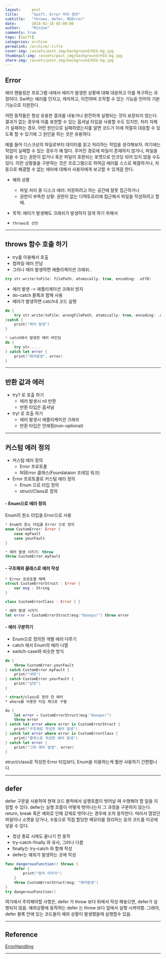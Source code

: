 ```yaml
---
layout:     post
title:      "Swift. Error 처리 정리"
subtitle:   "throws, defer, NSError"
date:       2018-02-18 05:00:00
author:     "MinJun"
comments: true 
tags: [Swift]
categories: archive
permalink: /archive/:title
cover-img: /assets/post_img/background/HIG-bg.jpg
thumbnail-img: /assets/post_img/background/HIG-bg.jpg
share-img: /assets/post_img/background/HIG-bg.jpg
---
```


## Error 

에러 핸들링은 프로그램 내에서 에러가 발생한 상황에 대해 대응하고 이를 복구하는 과정이다. Swift는 에러를 던지고, 캐치하고, 이전하며 조작할 수 있는 기능을 언어의 기본 기능으로 지원한다.

어떤 동작들은 항상 유용한 결과를 내놓거나 완전하게 실행되는 것이 보장되지 않는다. 결과가 없는 경우에 이를 표현할 수 있는 옵셔널 타입을 사용할 수도 있지만, 처리 자체가 실패하는 경우, 어떤 원인으로 실패하였는지를 알면 코드가 이에 적절히 대응할 수 있도록 할 수 있기에 그 원인을 하는 것은 유용하다.

예를 들어 디스크상의 파일로부터 데이터를 읽고 처리하는 작업을 생각해보자. 여기에는 작업이 실패할 수 있는 경우가 꽤 많다. 주어진 경로에 파일이 존재하지 않거나, 파일을 읽을 수 있는 권한이 없거나 혹은 파일이 호환되는 포맷으로 인코딩 되어 있지 않을 수도 있다. 이런 상황들을 구분하는 것은 프로그램으로 하여금 에러를 스스로 해결하거나, 자동으로 해결할 수 없는 에러에 대해서 사용자에게 보고할 수 있게끔 한다.


- 예외 상황
	- 파일 처리 중 디스크 에러: 저장하려고 하는 공간에 잘못 접근하거나 
	- 권한이 부족한 상황: 권한이 없는 디렉토로리에 접근해서 파일을 작성하려고 할때. 

- 목적: 에러가 발생해도 크래쉬가 발생하지 않게 하기 위해서
- `throws로 선언`

---

## throws 함수 호출 하기

- try를 이용해서 호출
- 컴파일 에러 안남
- 그러나 에러 발생하면 애플리케이션 크래쉬..

```swift
try str.write(toFile: filePath, atomically: true, encoding: .utf8)
```

- 에러 발생 -> 애플리케이션 크래쉬 방지
- do-catch 블록과 함께 사용
- 에러가 발생하면 catch내 코드 실행 <br>

```swift
do {
	try str.write(toFile: wrongFilePath, atomically: true, encoding: .utf8)
}catch {
	print("에러 발생")
}

* catch에서 발생한 에러 바인딩
do {
	try str.....
} catch let error {
	print("에러발생", error)
}
```

---

## 반환 값과 에러

- try? 로 호출 하기 
	- 에러 발생시 nil 반환
	- 반환 타입은 옵셔널 
- try! 로 호출 하기
	- 에러 발생시 애플리케이션 크래쉬
	- 반환 타입은 언래핑(non-optional)

---

## 커스텀 에러 정의 

- 커스텀 에러 정의
	- Error 프로토콜
	- NSError 클래스(Foundataion 프레임 워크)
- Error 프로토콜로 커스텀 에러 정의
	- Enum 으로 타입 정의
	- struct/Class로 정의   

#### - Enum으로 에러 정의 

Enum의 원소 타입을 Error으로 사용 

```swift
* Enum의 원소 타입을 Error 으로 정의 
enum CustomError: Error { 
	case myFault
	case yourFault
}

* 에러 발생 시키기: throw 
throw CustomError.myFault
```

#### - 구조체와 클래스로 에러 작성 

```swift
* Error 프로토콜 채택 
struct CustomErrorStruct : Error { 
	var msg : String
}

class CustomErrorClass : Error { }

* 에러 발생 시키기
let error = CustomErrorStruct(msg:"Oooops!") throw error
```

#### - 에러 구분하기

- Enum으로 정의한 개별 에러 다루기
- catch 에서 Enum의 에러 나열 
- switch-case와 비슷한 방식 

```swift
do {
	throw CustomError.yourFault
} catch CustomError.myFault {
	print("내탓") 
} catch CustomError.yourFault { 
	print("남탓")
}

* struct/class로 정의 한 에러 
* where를 이용한 타입 체크로 구별 

do {
	let error = CustomErrorStruct(msg:"Oooops!") 
	throw error
} catch let error where error is CustomErrorStruct {
	print("구조체로 작성한 에러 발생") 
} catch let error where error is CustomErrorClass { 
	print("클래스로 작성한 에러 발생")
} catch let error {
	print("그외 에러 발생", error) 
}
```

struct/class로 작성한 Error 타입보다, Enum을 이용하는게 훨씬 사용하기 간편합니다

---

## defer

defer 구문을 사용하여 현재 코드 블럭에서 실행흐름이 벗어날 때 수행해야 할 일을 지정할 수 있다. defer는 실행 흐름이 어떻게 벗어나는지 그 과정을 구분하지 않는다. return, break 혹은 예외로 인해 강제로 벗어나는 경우에 조차 동작한다. 따라서 열었던 파일이나 소켓을 닫거나, 수동으로 직접 할당한 메모리를 정리하는 등의 코드를 이곳에 넣을 수 있다.

- 정상 종료 시에도 끝나기 전 동작 
- try-catch-finally 와 유사, 그러나 다름
- finally는 try-catch 와 함께 작성 
- defer는 예외가 발생하는 곳에 작성 

```swift
func dangerousFunction() throws {
    defer {
        print("동작 마무리")
    }
    throw CustomErrorStruct(msg: "에러발생")
}
try dangerousFunction()
```

여기에서 주의해야할 사항은, defer 가 throw 보다 뒤에서 작성 해놓으면, defer가 실행되지 않음. 예외상황에 동작하는 defer 는 throw 보다 앞에서 실행 시켜야함. 그래야, defer 블록 안에 있는 코드들이 예외 상황이 발생했을때 실행할수 있음. 

---

## Reference 

[ErrorHandling](https://developer.apple.com/library/content/documentation/Swift/Conceptual/Swift_Programming_Language/ErrorHandling.html) <br>

---
